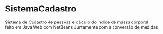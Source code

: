 # SistemaCadastro
Sistema de Cadastro de pessoas e cálculo do índice de massa corporal feito em Java Web com NetBeans
Juntamente com a conversão de medidas
